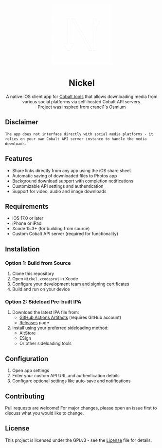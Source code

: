 <div align="center">

<img src="Nickel/Assets.xcassets/Nickel.imageset/nickel_dark-removebg-preview.png" alt="Nickel Logo" width="200">

# Nickel
A native iOS client app for [Cobalt.tools](https://cobalt.tools) that allows downloading media from various social platforms via self-hosted Cobalt API servers.\
Project was inspired from cranci1's [Osmium](https://github.com/cranci1/Osmium)

</div>

## Disclaimer
```
The app does not interface directly with social media platforms - it relies on your own Cobalt API server instance to handle the media downloads.
```

## Features

- Share links directly from any app using the iOS share sheet
- Automatic saving of downloaded files to Photos app
- Background download support with completion notifications 
- Customizable API settings and authentication
- Support for video, audio and image downloads

## Requirements

- iOS 17.0 or later
- iPhone or iPad
- Xcode 15.3+ (for building from source)
- Custom Cobalt API server (required for functionality)

## Installation

### Option 1: Build from Source

1. Clone this repository
2. Open `Nickel.xcodeproj` in Xcode
3. Configure your development team and signing certificates
4. Build and run on your device

### Option 2: Sideload Pre-built IPA

1. Download the latest IPA file from:
   - [GitHub Actions Artifacts](../../actions) (requires GitHub account)
   - [Releases](../../releases) page
2. Install using your preferred sideloading method:
   - AltStore
   - ESign 
   - Or other sideloading tools

## Configuration

1. Open app settings
2. Enter your custom API URL and authentication details
3. Configure optional settings like auto-save and notifications

## Contributing

Pull requests are welcome! For major changes, please open an issue first to discuss what you would like to change.

## License

This project is licensed under the GPLv3 - see the [License](LICENSE) file for details.